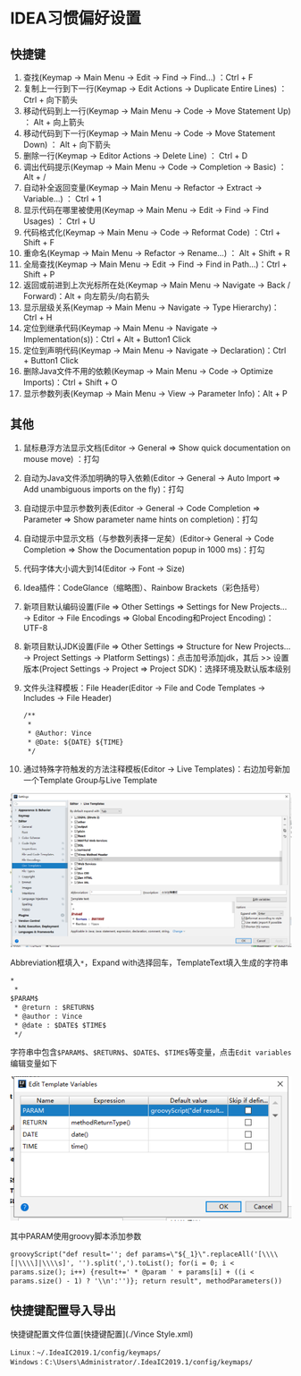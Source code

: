 # IDEA习惯偏好设置 

## 快捷键

1. 查找(Keymap -> Main Menu -> Edit -> Find -> Find...) ：Ctrl + F
2. 复制上一行到下一行(Keymap -> Edit Actions -> Duplicate Entire Lines) ： Ctrl + 向下箭头
3. 移动代码到上一行(Keymap -> Main Menu -> Code -> Move Statement Up) ： Alt + 向上箭头
4. 移动代码到下一行(Keymap -> Main Menu -> Code -> Move Statement Down) ： Alt + 向下箭头
5. 删除一行(Keymap -> Editor Actions -> Delete Line) ： Ctrl + D
6. 调出代码提示(Keymap -> Main Menu -> Code -> Completion -> Basic) ： Alt + /
7. 自动补全返回变量(Keymap -> Main Menu -> Refactor -> Extract -> Variable...) ： Ctrl + 1
8. 显示代码在哪里被使用(Keymap -> Main Menu -> Edit -> Find -> Find Usages) ： Ctrl + U 
9. 代码格式化(Keymap -> Main Menu -> Code -> Reformat Code) ：Ctrl + Shift + F
10. 重命名(Keymap -> Main Menu -> Refactor -> Rename...) ： Alt + Shift + R
11. 全局查找(Keymap -> Main Menu -> Edit -> Find -> Find in Path...)：Ctrl + Shift + P
12. 返回或前进到上次光标所在处(Keymap -> Main Menu -> Navigate -> Back / Forward)：Alt + 向左箭头/向右箭头
13. 显示层级关系(Keymap -> Main Menu -> Navigate -> Type Hierarchy)：Ctrl + H
14. 定位到继承代码(Keymap -> Main Menu -> Navigate -> Implementation(s))：Ctrl + Alt + Button1 Click
15. 定位到声明代码(Keymap -> Main Menu -> Navigate -> Declaration)：Ctrl + Button1 Click
16. 删除Java文件不用的依赖(Keymap -> Main Menu -> Code -> Optimize Imports)：Ctrl + Shift + O
17. 显示参数列表(Keymap  -> Main Menu -> View -> Parameter Info)：Alt + P



## 其他

1. 鼠标悬浮方法显示文档(Editor -> General => Show quick documentation on mouse move) ：打勾 

2. 自动为Java文件添加明确的导入依赖(Editor -> General -> Auto Import => Add unambiguous imports on the fly)：打勾

3. 自动提示中显示参数列表(Editor -> General -> Code Completion => Parameter => Show parameter name hints on completion)：打勾

4. 自动提示中显示文档（与参数列表择一足矣）(Editor-> General -> Code Completion => Show the Documentation popup in 1000 ms)：打勾

5. 代码字体大小调大到14(Editor -> Font -> Size)

6. Idea插件：CodeGlance（缩略图）、Rainbow Brackets（彩色括号）

7. 新项目默认编码设置(File => Other Settings => Settings for New Projects... -> Editor -> File Encodings => Global Encoding和Project Encoding)：UTF-8

8. 新项目默认JDK设置(File => Other Settings => Structure for New Projects... -> Project Settings -> Platform Settings)：点击加号添加jdk，其后 >>  设置版本(Project Settings -> Project => Project SDK)：选择环境及默认版本级别

9. 文件头注释模板：File Header(Editor -> File and Code Templates -> Includes -> File Header)

   ```
   /**
    *
    * @Author: Vince
    * @Date: ${DATE} ${TIME}
    */
   ```

10. 通过特殊字符触发的方法注释模板(Editor -> Live Templates)：右边加号新加一个Template Group与Live Template

   ![1563424237182](./MB19051801-1.png)

   Abbreviation框填入`*`，Expand with选择回车，TemplateText填入生成的字符串

   ```
   *
    * 
   $PARAM$
    * @return : $RETURN$
    * @author : Vince
    * @date : $DATE$ $TIME$
    */
   ```

   字符串中包含`$PARAM$`、`$RETURN$`、`$DATE$`、`$TIME$`等变量，点击`Edit variables`编辑变量如下

   ![1563424815258](./MB19051801-2.png)

   其中PARAM使用groovy脚本添加参数

   ```
   groovyScript("def result=''; def params=\"${_1}\".replaceAll('[\\\\[|\\\\]|\\\\s]', '').split(',').toList(); for(i = 0; i < params.size(); i++) {result+=' * @param ' + params[i] + ((i < params.size() - 1) ? '\\n':'')}; return result", methodParameters())
   ```

   

## 快捷键配置导入导出

快捷键配置文件位置[快捷键配置](./Vince Style.xml)

```
Linux：~/.IdeaIC2019.1/config/keymaps/
Windows：C:\Users\Administrator/.IdeaIC2019.1/config/keymaps/
```

